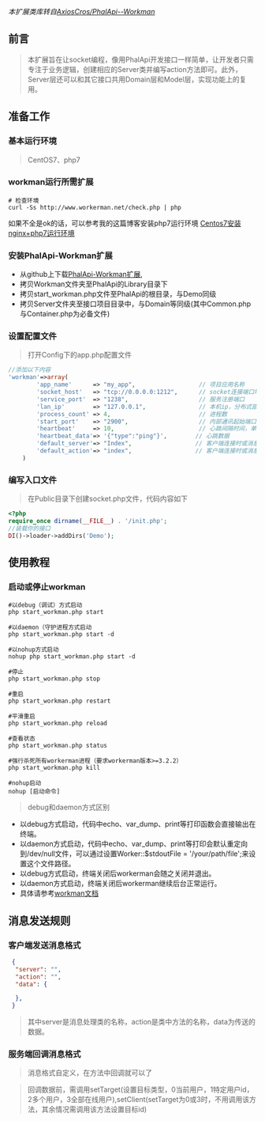 _本扩展类库转自[AxiosCros/PhalApi--Workman](https://github.com/AxiosCros/PhalApi--Workman)_  

## 前言
> 本扩展旨在让socket编程，像用PhalApi开发接口一样简单，让开发者只需专注于业务逻辑，创建相应的Server类并编写action方法即可。此外，Server层还可以和其它接口共用Domain层和Model层，实现功能上的复用。

## 准备工作
### 基本运行环境
> CentOS7、php7

### workman运行所需扩展
``` shell
# 检查环境
curl -Ss http://www.workerman.net/check.php | php
```
如果不全是ok的话，可以参考我的这篇博客安装php7运行环境
[Centos7安装nginx+php7运行环境](http://hanxv.cn/index.php/archives/19.html)

### 安装PhalApi-Workman扩展
* 从github上下载[PhalApi-Workman扩展](https://github.com/AxiosCros/PhalApi--Workman.git),
* 拷贝Workman文件夹至PhalApi的Library目录下
* 拷贝start_workman.php文件至PhalApi的根目录，与Demo同级
* 拷贝Server文件夹至接口项目目录中，与Domain等同级(其中Common.php与Container.php为必备文件)

### 设置配置文件
> 打开Config下的app.php配置文件
``` php
//添加以下内容
'workman'=>array(
        'app_name'      => "my_app",                  // 项目应用名称
        'socket_host'   => "tcp://0.0.0.0:1212",      // socket连接端口地址
        'service_port'  => "1238",                    // 服务注册端口
        'lan_ip'        => "127.0.0.1",               // 本机ip，分布式部署时使用通信ip
        'process_count' => 4,                         // 进程数
        'start_port'    => "2900",                    // 内部通讯起始端口
        'heartbeat'     => 10,                        // 心跳间隔时间，单位秒
        'heartbeat_data'=> '{"type":"ping"}',        // 心跳数据
        'default_server'=> "Index",                  // 客户端连接时或消息中没有server参数时，默认的消息处理类
        'default_action'=> "index",                  // 客户端连接时或消息中没有action参数时，默认的消息处理方法
    )
```

### 编写入口文件
> 在Public目录下创建socket.php文件，代码内容如下

``` php
<?php
require_once dirname(__FILE__) . '/init.php';
//装载你的接口
DI()->loader->addDirs('Demo');
```


## 使用教程
### 启动或停止workman
``` shell
#以debug（调试）方式启动
php start_workman.php start

#以daemon（守护进程方式启动
php start_workman.php start -d

#以nohup方式启动
nohup php start_workman.php start -d

#停止
php start_workman.php stop

#重启
php start_workman.php restart

#平滑重启
php start_workman.php reload

#查看状态
php start_workman.php status

#强行杀死所有workerman进程（要求workerman版本>=3.2.2）
php start_workman.php kill

#nohup启动
nohup [启动命令]
```

 > debug和daemon方式区别
 * 以debug方式启动，代码中echo、var_dump、print等打印函数会直接输出在终端。
 * 以daemon方式启动，代码中echo、var_dump、print等打印会默认重定向到/dev/null文件，可以通过设置Worker::$stdoutFile = '/your/path/file';来设置这个文件路径。
 * 以debug方式启动，终端关闭后workerman会随之关闭并退出。
 * 以daemon方式启动，终端关闭后workerman继续后台正常运行。
 * 具体请参考[workman文档](http://doc3.workerman.net/install/start-and-stop.html)


## 消息发送规则
### 客户端发送消息格式

``` json
 {
  "server": "",
  "action": "",
  "data": {

  },
 }
```
 > 其中server是消息处理类的名称，action是类中方法的名称，data为传送的数据。

### 服务端回调消息格式
 > 消息格式自定义，在方法中回调就可以了

 > 回调数据前，需调用setTarget(设置目标类型，0当前用户，1特定用户id，2多个用户，3全部在线用户),setClient(setTarget为0或3时，不用调用该方法，其余情况需调用该方法设置目标id)